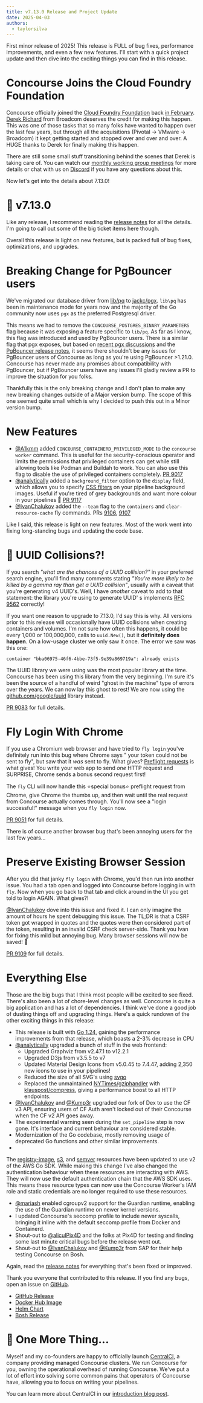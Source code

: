 ```yaml
---
title: v7.13.0 Release and Project Update
date: 2025-04-03
authors:
  - taylorsilva
---
```


First minor release of 2025! This release is FULL of bug fixes, performance improvements, and even a few new features.
I'll start with a quick project update and then dive into the exciting things you can find in this release.

<!-- more -->

# Concourse Joins the Cloud Foundry Foundation

Concourse officially joined the [Cloud Foundry Foundation](https://www.cloudfoundry.org/)
back [in February](https://github.com/cloudfoundry/community/pull/1047). [Derek Richard](https://github.com/drich10)
from Broadcom deserves the credit for making this happen. This was one of those tasks that so many folks have wanted to
happen over the last few years, but through all the acquisitions (Pivotal -> VMware -> Broadcom) it kept getting started
and stopped over and over and over. A HUGE thanks to Derek for finally making this happen.

There are still some small stuff transitioning behind the scenes that Derek is taking care of. You can watch
our [monthly working group meetings](https://www.youtube.com/watch?v=x2v9xFGH2Rg&list=PLhuMOCWn4P9ji8ZCY2a-FvMeT7S74-Hhm)
for more details or chat with us on [Discord](https://discord.gg/MeRxXKW) if you have any questions about this.

Now let's get into the details about 7.13.0!

# 🎉 v7.13.0

Like any release, I recommend reading the [release notes](https://github.com/concourse/concourse/releases/tag/v7.13.0)
for all the details. I'm going to call out some of the big ticket items here though.

Overall this release is light on new features, but is packed full of bug fixes, optimizations, and upgrades.

# Breaking Change for PgBouncer users

We've migrated our database driver from [lib/pq](https://github.com/lib/pq)
to [jackc/pgx](https://github.com/jackc/pgx). `lib\pq` has been in maintenance mode for years now and the majority of
the Go community now uses `pgx` as the preferred Postgresql driver.

This means we had to remove the `CONCOURSE_POSTGRES_BINARY_PARAMETERS` flag because it was exposing a feature specific
to `lib/pq`. As far as I know, this flag was introduced and used by PgBouncer users. There is a similar flag that pgx
exposes, but based on [recent pgx discussions](https://github.com/jackc/pgx/discussions/1784) and
the [PgBouncer release notes](https://www.pgbouncer.org/2025/01/pgbouncer-1.24.0), it seems there shouldn't be any
issues for PgBouncer users of Concourse as long as you're using PgBouncer >1.21.0. Concourse has never made any promises
about compatibility with PgBouncer, but if PgBouncer users have any issues I'll gladly review a PR to improve the
situation for you folks.

Thankfully this is the only breaking change and I don't plan to make any new breaking changes outside of a Major version
bump. The scope of this one seemed quite small which is why I decided to push this out in a Minor version bump.

# New Features

* [@A1kmm](https://github.com/A1kmm) added `CONCOURSE_CONTAINERD_PRIVILEGED_MODE` to the `concourse worker` command.
  This is useful for the security-conscious operator and limits the permissions that privileged containers can get while
  still allowing tools like Podman and Buildah to work. You can also use this flag to disable the use of privileged
  containers completely. [PR 9017](https://github.com/concourse/concourse/pull/9017)
* [@analytically](https://github.com/analytically) added a `background_filter` option to the `display` field, which
  allows you to specify [CSS filters](https://developer.mozilla.org/en-US/docs/Web/CSS/filter) on your pipeline
  background images. Useful if you're tired of grey backgrounds and want more colour in your pipelines
  🌈 [PR 9117](https://github.com/concourse/concourse/pull/9117)
* [@IvanChalukov](https://github.com/IvanChalukov) added the `--team` flag to the `containers` and
  `clear-resource-cache` fly commands.
  PRs [9106](https://github.com/concourse/concourse/pull/9106), [9107](https://github.com/concourse/concourse/pull/9107)

Like I said, this release is light on new features. Most of the work went into fixing long-standing bugs and updating
the code base.

# 💫 UUID Collisions?!

If you search _"what are the chances of a UUID collision?"_ in your preferred search engine, you'll find many comments
stating _"You're more likely to be killed by a gamma ray than get a UUID collision"_, usually with a caveat that you're
generating v4 UUID's. Well, I have _another_ caveat to add to that statement: the library you're using to generate UUID'
s implements [RFC 9562](https://datatracker.ietf.org/doc/html/rfc9562) correctly!

If you want one reason to upgrade to 7.13.0, I'd say this is why. All versions prior to this release will occasionally
have UUID collisions when creating containers and volumes. I'm not sure how often this happens, it could be every 1,000
or 100,000,000, calls to `uuid.New()`, but it **definitely does happen**. On a low-usage cluster we only saw it once.
The error we saw was this one:

```
container "bba06975-46f6-4bbe-73f5-9e39a869719a": already exists
```

The UUID library we were using was the most popular library at the time. Concourse has been using this library from the
very beginning. I'm sure it's been the source of a handful of weird "ghost in the machine" type of errors over the
years. We can now lay this ghost to rest! We are now using the [github.com/google/uuid](https://github.com/google/uuid)
library instead.

[PR 9083](https://github.com/concourse/concourse/pull/9083) for full details.

# Fly Login With Chrome

If you use a Chromium web browser and have tried to `fly login` you've definitely run into this bug where Chrome says "
your token could not be sent to fly", but saw that it _was_ sent to fly. What
gives? [Preflight requests](https://developer.chrome.com/blog/private-network-access-preflight/) is what gives! You
write your web app to send _one_ HTTP request and SURPRISE, Chrome sends a bonus second request first!

The `fly` CLI will now handle this ⭐special bonus⭐ preflight request from Chrome, give Chrome the thumbs up, and then
wait until the real request from Concourse actually comes through. You'll now see a "login successful!" message when you
`fly login` now.

[PR 9051](https://github.com/concourse/concourse/pull/9051) for full details.

There is of course another browser bug that's been annoying users for the last few years...

# Preserve Existing Browser Session

After you did that janky `fly login` with Chrome, you'd then run into another issue. You had a tab open and logged into
Concourse before logging in with `fly`. Now when you go back to that tab and click around in the UI you get told to
login AGAIN. What gives?!

[@IvanChalukov](https://github.com/IvanChalukov) dove into this issue and fixed it. I can only imagine the amount of
hours he spent debugging this issue. The TL;DR is that a CSRF token got wrapped in quotes and the quotes were then
considered part of the token, resulting in an invalid CSRF check server-side. Thank you Ivan for fixing this mild but
annoying bug. Many browser sessions will now be saved! 🙏

[PR 9109](https://github.com/concourse/concourse/pull/9109) for full details.

# Everything Else

Those are the big bugs that I think most people will be excited to see fixed. There's also been a lot of chore-level
changes as well. Concourse is quite a big application and has a lot of dependencies. I think we've done a good job of
dusting things off and upgrading things. Here's a quick rundown of the other exciting things in this release:

* This release is built with [Go 1.24](https://go.dev/blog/go1.24), gaining the performance improvements from that
  release, which boasts a 2-3% decrease in CPU
* [@analytically](https://github.com/analytically) upgraded a bunch of stuff in the web frontend:
    * Upgraded Graphviz from v2.47.1 to v12.2.1
    * Upgraded D3js from v3.5.5 to v7
    * Updated Material Design Icons from v5.0.45 to 7.4.47, adding 2,350 new icons to use in your pipelines!
    * Reduced the size of all SVG's using [svgo](https://svgo.dev/)
    * Replaced the unmaintained [NYTimes/gziphandler](https://github.com/NYTimes/gziphandler)
      with [klauspost/compress](https://github.com/klauspost/compress/), giving a performance boost to all HTTP
      endpoints.
* [@IvanChalukov](https://github.com/IvanChalukov) and [@Kump3r](https://github.com/Kump3r) upgraded our fork of Dex to
  use the CF v3 API, ensuring users of CF Auth aren't locked out of their Concourse when the CF v2 API goes away.
* The experimental warning seen during the `set_pipeline` step is now gone. It's interface and current behaviour are
  considered stable.
* Modernization of the Go codebase, mostly removing usage of deprecated Go functions and other similar improvements.
*
The [registry-image](https://github.com/concourse/registry-image-resource), [s3](https://github.com/concourse/s3-resource),
and [semver](https://github.com/concourse/semver-resource) resources have been updated to use v2 of the AWS Go SDK.
While making this change I've also changed the authentication behaviour when these resources are interacting with AWS.
They will now use the default authentication chain that the AWS SDK uses. This means these resource types can now use
the Concourse Worker's IAM role and static credentials are no longer required to use these resources.
* [@mariash](https://github.com/mariash) enabled cgroupv2 support for the Guardian runtime, enabling the use of the
  Guardian runtime on newer kernel versions.
* I updated Concourse's seccomp profile to include newer syscalls, bringing it inline with the default seccomp profile
  from Docker and Containerd.
* Shout-out to [@aliculPix4D](https://github.com/aliculPix4D) and the folks at Pix4D for testing and finding some last
  minute critical bugs before the release went out.
* Shout-out to [@IvanChalukov](https://github.com/IvanChalukov) and [@Kump3r](https://github.com/Kump3r) from SAP for
  their help testing Concourse on Bosh.

Again, read the [release notes](https://github.com/concourse/concourse/releases/tag/v7.13.0) for everything that's been
fixed or improved.

Thank you everyone that contributed to this release. If you find any bugs, open an issue
on [GitHub](https://github.com/concourse/concourse/).

* [GitHub Release](https://github.com/concourse/concourse/releases/tag/v7.13.0)
* [Docker Hub Image](https://hub.docker.com/r/concourse/concourse)
* [Helm Chart](https://artifacthub.io/packages/helm/concourse/concourse)
* [Bosh Release](https://bosh.io/releases/github.com/concourse/concourse-bosh-release?all=1)

# 🍎 One More Thing...

Myself and my co-founders are happy to officially launch [CentralCI](https://centralci.com/), a company providing
managed Concourse clusters. We run Concourse for you, owning the operational overhead of running Concourse. We've put a
lot of effort into solving some common pains that operators of Concourse have, allowing you to focus on writing your
pipelines.

You can learn more about CentralCI in
our [introduction blog post](https://centralci.com/blog/posts/introducing_centralci).

